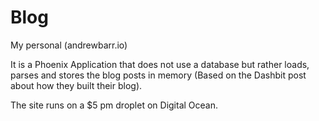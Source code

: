 # Blog

My personal (andrewbarr.io)

It is a Phoenix Application that does not use a database but rather loads, parses and stores the blog posts in memory (Based on the Dashbit post about how they built their blog).

The site runs on a $5 pm droplet on Digital Ocean.